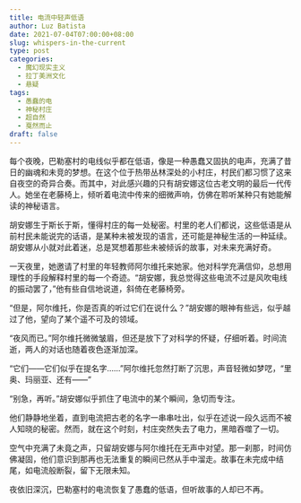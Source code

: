 ```yaml
---
title: 电流中轻声低语
author: Luz Batista
date: 2021-07-04T07:00:00+08:00
slug: whispers-in-the-current
type: post
categories:
  - 魔幻现实主义
  - 拉丁美洲文化
  - 悬疑
tags:
  - 愚蠢的电
  - 神秘村庄
  - 超自然
  - 戛然而止
draft: false
---
```


每个夜晚，巴勒塞村的电线似乎都在低语，像是一种愚蠢又固执的电声，充满了昔日的幽魂和未竞的梦想。在这个位于热带丛林深处的小村庄，村民们都习惯了这来自夜空的奇异合奏。而其中，对此感兴趣的只有胡安娜这位古老文明的最后一代传人。她坐在老藤椅上，倾听着电流中传来的细微声响，仿佛在聆听某种只有她能解读的神秘语言。

胡安娜生于斯长于斯，懂得村庄的每一处秘密。村里的老人们都说，这些低语是从前村民未能说完的话语，是某种未被发现的语言，还可能是神秘生活的一种延续。胡安娜从小就对此着迷，总是冥想着那些未被倾诉的故事，对未来充满好奇。

一天夜里，她邀请了村里的年轻教师阿尔维托来她家。他对科学充满信仰，总想用理性的手段解释村里的每一个奇迹。“胡安娜，我总觉得这些电流不过是风吹电线的振动罢了，”他有些自信地说道，斜倚在老藤椅旁。

“但是，阿尔维托，你是否真的听过它们在说什么？”胡安娜的眼神有些远，似乎越过了他，望向了某个遥不可及的领域。

“夜风而已。”阿尔维托微微皱眉，但还是放下了对科学的怀疑，仔细听着。时间流逝，两人的对话也随着夜色逐渐加深。

“它们——它们似乎在提名字……”阿尔维托忽然打断了沉思，声音轻微如梦呓，“里奥、玛丽亚、还有——”

“别急，再听。”胡安娜似乎抓住了电流中的某个瞬间，急切而专注。

他们静静地坐着，直到电流把古老的名字一串串吐出，似乎在述说一段久远而不被人知晓的秘密。然而，就在这个时刻，村庄突然失去了电力，黑暗吞噬了一切。

空气中充满了未竟之声，只留胡安娜与阿尔维托在无声中对望。那一刹那，时间仿佛凝固，他们意识到那再也无法重复的瞬间已然从手中溜走。故事在未完成中结尾，如电流般断裂，留下无限未知。

夜依旧深沉，巴勒塞村的电流恢复了愚蠢的低语，但听故事的人却已不再。